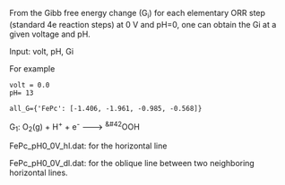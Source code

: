 From the Gibb free energy change (G<sub>i</sub>) for each elementary ORR step (standard 4e reaction steps) at 0 V and pH=0, one can obtain the Gi at a given voltage and pH.

Input: 
     volt, pH, Gi
 
 For example
 
    volt = 0.0
    pH= 13

    all_G={'FePc': [-1.406, -1.961, -0.985, -0.568]}

G<sub>1</sub>: O<sub>2</sub>(g) + H<sup>+</sup> + e<sup>-</sup> ---> <sup>&#42</sup>OOH

FePc_pH0_0V_hl.dat:  for the horizontal line

FePc_pH0_0V_dl.dat: for the oblique line between two neighboring horizontal lines. 
